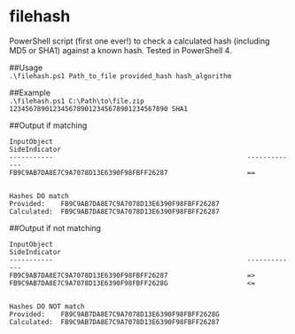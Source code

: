 # filehash
PowerShell script (first one ever!) to check a calculated hash (including MD5 or SHA1) against a known hash. Tested in PowerShell 4.

##Usage  
`.\filehash.ps1 Path_to_file provided_hash hash_algorithm`

##Example  
`.\filehash.ps1 C:\Path\to\file.zip 1234567890123456789012345678901234567890 SHA1`

##Output if matching  
```
InputObject                                                 SideIndicator
-----------                                                 -------------
FB9C9AB7DA8E7C9A7078D13E6390F98FBFF26287                    ==


Hashes DO match
Provided:    FB9C9AB7DA8E7C9A7078D13E6390F98FBFF26287
Calculated:  FB9C9AB7DA8E7C9A7078D13E6390F98FBFF26287
```

##Output if not matching  
```
InputObject                                                 SideIndicator
-----------                                                 -------------
FB9C9AB7DA8E7C9A7078D13E6390F98FBFF26287                    =>
FB9C9AB7DA8E7C9A7078D13E6390F98FBFF2628G                    <=


Hashes DO NOT match
Provided:    FB9C9AB7DA8E7C9A7078D13E6390F98FBFF2628G
Calculated:  FB9C9AB7DA8E7C9A7078D13E6390F98FBFF26287
```
